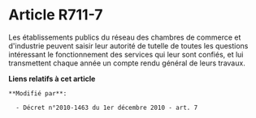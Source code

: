 # Article R711-7

Les       établissements publics du réseau des chambres de commerce et d'industrie  peuvent saisir leur autorité de tutelle
de toutes les questions intéressant le fonctionnement des services qui leur sont confiés, et lui transmettent chaque année un
compte rendu général de leurs travaux.

**Liens relatifs à cet article**

	**Modifié par**:

	  - Décret n°2010-1463 du 1er décembre 2010 - art. 7
